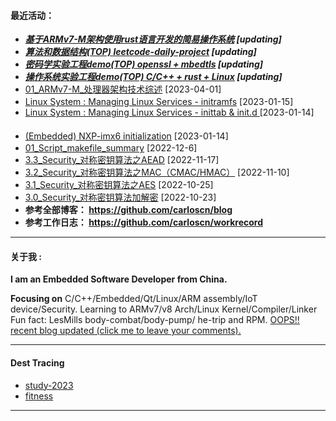 <!--
**carloscn/carloscn** is a ✨ _special_ ✨ repository because its `README.md` (this file) appears on your GitHub profile.
** img.shields.io

<div id="header" align="center">
  <img src="https://media.giphy.com/media/M9gbBd9nbDrOTu1Mqx/giphy.gif" width="100"/>
</div>

* RISC-V: <a><img height="16" src="https://img.shields.io/static/v1?label=blog&message=RISC-V&color=blue"></a> 
* ARMv8: <a><img height="16" src="https://img.shields.io/static/v1?label=blog&message=ARMv8&color=blue"></a> 
* ARMv7: <a><img height="16" src="https://img.shields.io/static/v1?label=blog&message=ARMv7&color=blue"></a> 
* Linux: <a><img height="16" src="https://img.shields.io/static/v1?label=blog&message=Linux&color=orange"></a>
* ELF: <a><img height="16" src="https://img.shields.io/static/v1?label=blog&message=ELF&color=green"></a>
* Kernel: <a><img height="16" src="https://img.shields.io/static/v1?label=blog&message=Kernel&color=red"></a>
* Compiler: <a><img height="16" src="https://img.shields.io/static/v1?label=blog&message=Compiler&color=lightgrey"></a>
* OPTEE: <a><img height="16" src="https://img.shields.io/static/v1?label=blog&message=OPTEE&color=green"></a>
* Security: <a><img height="16" src="https://img.shields.io/static/v1?label=blog&message=Security&color=DC143C"></a>
* Embedded: <a><img height="16" src="https://img.shields.io/static/v1?label=blog&message=Embedded&color=1dcc66"></a>
* RUST: <a><img height="16" src="https://img.shields.io/static/v1?label=blog&message=RUST&color=green"></a>

https://uutool.cn/color/
---
-->

#### 最近活动：
* ***[基于ARMv7-M架构使用rust语言开发的简易操作系统](https://github.com/carloscn/rbp-os) [updating]*** <a><img height="16" src="https://img.shields.io/static/v1?label=blog&message=ARMv7&color=blue"></a> <a><img height="16" src="https://img.shields.io/static/v1?label=blog&message=ARMv7&color=green"></a>
* ***[算法和数据结构(TOP) leetcode-daily-project](https://github.com/carloscn/structstudy) [updating]*** <img height="16" src="https://img.shields.io/static/v1?label=blog&message=ALGO&color=red"></a> <a><img height="16" src="https://img.shields.io/static/v1?label=blog&message=C Programming&color=FF1493"></a>
* ***[密码学实验工程demo(TOP) openssl + mbedtls](https://github.com/carloscn/cryptography) [updating]*** <a><img height="16" src="https://img.shields.io/static/v1?label=blog&message=Security&color=DC143C"></a> <a><img height="16" src="https://img.shields.io/static/v1?label=blog&message=C Programming&color=FF1493"></a>
* ***[操作系统实验工程demo(TOP) C/C++ + rust + Linux](https://github.com/carloscn/clab) [updating]*** <a><img height="16" src="https://img.shields.io/static/v1?label=blog&message=Linux&color=orange"></a> <a><img height="16" src="https://img.shields.io/static/v1?label=blog&message=C Programming&color=FF1493"></a>
* [01_ARMv7-M_处理器架构技术综述](https://github.com/carloscn/blog/issues/122) [2023-04-01]  <a><img height="16" src="https://img.shields.io/static/v1?label=blog&message=ARMv7&color=blue"></a> 
* [Linux System : Managing Linux Services - initramfs](https://github.com/carloscn/blog/issues/173) [2023-01-15] <a><img height="16" src="https://img.shields.io/static/v1?label=blog&message=Linux&color=orange"></a>
* [Linux System : Managing Linux Services - inittab & init.d ](https://github.com/carloscn/blog/issues/171) [2023-01-14] <a><img height="16" src="https://img.shields.io/static/v1?label=blog&message=Linux&color=orange"></a>
* [(Embedded) NXP-imx6 initialization](https://github.com/carloscn/blog/issues/172) [2023-01-14] <a><img height="16" src="https://img.shields.io/static/v1?label=blog&message=Embedded&color=1dcc66"></a>
* [01_Script_makefile_summary](https://github.com/carloscn/blog/issues/167) [2022-12-6]  <a><img height="16" src="https://img.shields.io/static/v1?label=blog&message=Linux&color=orange"></a> <a><img height="16" src="https://img.shields.io/static/v1?label=blog&message=ELF&color=green"></a>
* [3.3_Security_对称密钥算法之AEAD](https://github.com/carloscn/blog/issues/145) [2022-11-17] <a><img height="16" src="https://img.shields.io/static/v1?label=blog&message=Security&color=DC143C"></a>
* [3.2_Security_对称密钥算法之MAC（CMAC/HMAC）](https://github.com/carloscn/blog/issues/144) [2022-11-10] <a><img height="16" src="https://img.shields.io/static/v1?label=blog&message=Security&color=DC143C"></a>
* [3.1_Security_对称密钥算法之AES](https://github.com/carloscn/blog/issues/138) [2022-10-25] <a><img height="16" src="https://img.shields.io/static/v1?label=blog&message=Security&color=DC143C"></a>
* [3.0_Security_对称密钥算法加解密](https://github.com/carloscn/blog/issues/137) [2022-10-23] <a><img height="16" src="https://img.shields.io/static/v1?label=blog&message=Security&color=DC143C"></a>
* **参考全部博客： https://github.com/carloscn/blog** <a><a href="https://github.com/carloscn/blog/blob/main/README.md#ARMv8"><img height="16" src="https://img.shields.io/static/v1?label=blog&message=ARMv8&color=blue"></a> <a><a href="https://github.com/carloscn/blog/blob/main/README.md#linux-userspace"><img height="16" src="https://img.shields.io/static/v1?label=blog&message=Linux&color=orange"></a> <a><a href="https://github.com/carloscn/blog/blob/main/README.md#linux-kernel"><img height="16" src="https://img.shields.io/static/v1?label=blog&message=Kernel&color=red"></a> <a><a href="https://github.com/carloscn/blog/blob/main/README.md#embedded"><img height="16" src="https://img.shields.io/static/v1?label=blog&message=Embedded&color=green"></a> <a><a href="https://github.com/carloscn/blog/blob/main/README.md#Qt"><img height="16" src="https://img.shields.io/static/v1?label=blog&message=Qt&color=greenlight"></a> 
* **参考工作日志： https://github.com/carloscn/workrecord**

-----------------

#### 关于我 :

**I am an Embedded Software Developer from China.** 

**Focusing on** C/C++/Embedded/Qt/Linux/ARM assembly/IoT device/Security. Learning to ARMv7/v8 Arch/Linux Kernel/Compiler/Linker Fun fact: LesMills body-combat/body-pump/ he-trip and RPM. [OOPS!! recent blog updated (click me to leave your comments).](https://github.com/carloscn/blog/discussions)

-----------------
  
#### Dest Tracing
* [study-2023](https://github.com/users/carloscn/projects/10)
* [fitness](https://github.com/carloscn/fitness)
  
-----------------
  
<!--
<img width="200" alt="image" src="https://user-images.githubusercontent.com/16836611/163514037-fb7cc845-c7d2-41ae-acbc-8a202f2f9016.png">
</div>

<img src="https://komarev.com/ghpvc/?username=carloscn&style=flat-square&color=blue" alt=""/>
<div id="header" align="left">
<a><img alt="open-source" src="https://img.shields.io/badge/git-%23F05033.svg?logo=git&logoColor=white&style=flat"></a>
<a><img alt="open-source" src="https://img.shields.io/badge/github-%23121011.svg?logo=github&logoColor=white&style=flat"></a>
<a><a href="https://t.me/zzzzzmle"><img alt="open-source" src="https://img.shields.io/badge/Telegram-2CA5E0?logo=telegram&logoColor=white&style=flat"></a>
<a href="https://github.com/carloscn/blog"><img alt="open-source" src="https://img.shields.io/website-up-down-green-red/https/lbesson.bitbucket.io.svg"></a>
<a href="https://github.com/wifialan/ARMv8-A_Reference_Manual"><img alt="open-source" src="https://img.shields.io/website-up-down-green-red/http/myfakewebsitethatshouldnotexist.at.least.i.hope.svg"></a>
</div>

-----------------

#### 仓库入口：
* [参考文献入口 ：https://github.com/carloscn/doclib](https://github.com/carloscn/doclib)
* [个人博客入口 ：https://github.com/carloscn/blog](https://github.com/carloscn/blog)
* [架构集训入口 ：https://github.com/carloscn/armv8-train](https://github.com/carloscn/armv8-train)
* [数据结构入口 ：https://github.com/carloscn/structstudy](https://github.com/carloscn/structstudy)
* [Linux的内核 ：https://github.com/carloscn/raspi-linux](https://github.com/carloscn/raspi-linux)
* [uboot的入口 ：https://github.com/carloscn/raspi-uboot](https://github.com/carloscn/raspi-uboot)
* [安全套件源代 ：https://github.com/carloscn/raspi-aft](https://github.com/carloscn/raspi-aft)
* [安全系统源代 ：https://github.com/carloscn/user-optee-os](https://github.com/carloscn/user-optee-os)
* [安全应用实例 ：https://github.com/carloscn/optee_examples](https://github.com/carloscn/optee_examples)
* [配置文件综合 ：https://github.com/carloscn/config](https://github.com/carloscn/config)

-->


